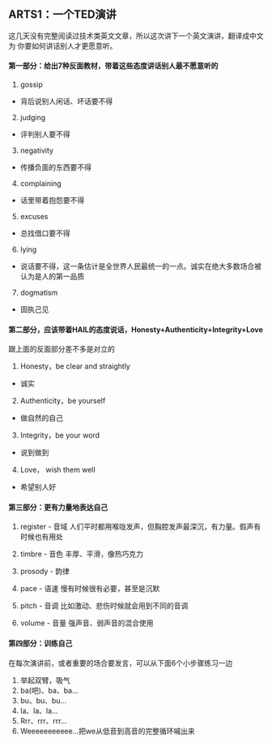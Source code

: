 ## ARTS1：一个TED演讲
这几天没有完整阅读过技术类英文文章，所以这次讲下一个英文演讲，翻译成中文为 你要如何讲话别人才更愿意听。
#### 第一部分：给出7种反面教材，带着这些态度讲话别人最不愿意听的
1. gossip
- 背后说别人闲话、坏话要不得
2. judging
- 评判别人要不得
3. negativity
- 传播负面的东西要不得
4. complaining
- 话里带着抱怨要不得
5. excuses
- 总找借口要不得
6. lying
- 说话要不得，这一条估计是全世界人民最统一的一点。诚实在绝大多数场合被认为是人的第一品质
7. dogmatism
- 固执己见

#### 第二部分，应该带着HAIL的态度说话，Honesty+Authenticity+Integrity+Love
跟上面的反面部分差不多是对立的
1. Honesty，be clear and straightly
- 诚实
2. Authenticity，be yourself
- 做自然的自己
3. Integrity，be your word
- 说到做到
4. Love， wish them well
- 希望别人好

#### 第三部分：更有力量地表达自己
1. register - 音域
人们平时都用喉咙发声，但胸腔发声最深沉，有力量。假声有时候也有用处
2. timbre - 音色
丰厚、平滑，像热巧克力
3. prosody - 韵律

4. pace - 语速
慢有时候很有必要，甚至是沉默
5. pitch - 音调
比如激动、悲伤时候就会用到不同的音调
6. volume - 音量
强声音、弱声音的混合使用

#### 第四部分：训练自己
在每次演讲前，或者重要的场合要发言，可以从下面6个小步骤练习一边
1. 举起双臂，吸气
2. ba(吧)、ba、ba...
3. bu、bu、bu...
4. la、la、la...
5. Rrr、rrr、rrr...
6. Weeeeeeeeeee...把we从低音到高音的完整循环喊出来


